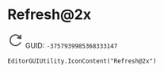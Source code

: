 # Refresh@2x
![](/img/Refresh@2x.png)
GUID: `-3757939985368333147`
```
EditorGUIUtility.IconContent("Refresh@2x")
```
